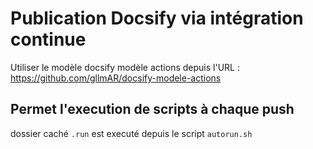 # Publication Docsify via intégration continue 

Utiliser le modèle docsify modèle actions depuis l'URL : https://github.com/gllmAR/docsify-modele-actions

## Permet l'execution de scripts à chaque push 

dossier caché `.run` est executé depuis le script `autorun.sh` 


